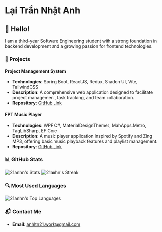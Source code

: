 # Lại Trần Nhật Anh

## 👋 Hello!
I am a third-year Software Engineering student with a strong foundation in backend development and a growing passion for frontend technologies.

### 🌟 Projects

#### **Project Management System**
- **Technologies**: Spring Boot, ReactJS, Redux, Shadcn UI, Vite, TailwindCSS
- **Description**: A comprehensive web application designed to facilitate project management, task tracking, and team collaboration.
- **Repository**: [GitHub Link](https://github.com/21anhn/project-management-system)

#### **FPT Music Player**
- **Technologies**: WPF C#, MaterialDesignThemes, MahApps.Metro, TagLibSharp, EF Core
- **Description**: A music player application inspired by Spotify and Zing MP3, offering basic music playback features and playlist management.
- **Repository**: [GitHub Link](https://github.com/21anhn/music-player)

### 📊 GitHub Stats

![21anhn's Stats](https://github-readme-stats.vercel.app/api?username=21anhn&theme=blueberry&show_icons=true&hide_border=true&count_private=true)
![21anhn's Streak](https://github-readme-streak-stats.herokuapp.com/?user=21anhn&theme=blueberry&hide_border=true)

### 🔍 Most Used Languages

![21anhn's Top Languages](https://github-readme-stats.vercel.app/api/top-langs/?username=21anhn&theme=blueberry&show_icons=true&hide_border=true&layout=compact)

### 📬 Contact Me
- **Email**: [anhltn21.work@gmail.com](mailto:anhltn21.work@gmail.com)
